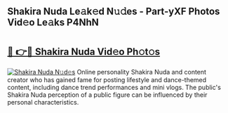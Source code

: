 ## Shakira Nuda Le𝚊k𝚎d N𝚞𝚍es - Part-yXF Photos Vid𝚎o Le𝚊ks P4NhN

# <h2><a href="http://fbbo5zf.evod.top/?m=Shakira+Nuda">🔗 👉🔴 Shakira Nuda Vid𝚎o Ph𝚘t𝚘s</a></h2>

[![Shakira Nuda N𝚞d𝚎s](https://i.imgur.com/8V9OHl7.gif)](http://fbbo5zf.evod.top/?m=Shakira+Nuda)
Online personality Shakira Nuda and content creator who has gained fame for posting lifestyle and dance-themed content, including dance trend performances and mini vlogs. The public's Shakira Nuda perception of a public figure can be influenced by their personal characteristics. 

